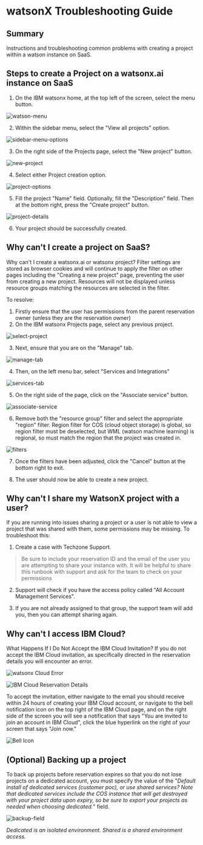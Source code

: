 # watsonX Troubleshooting Guide

## Summary
Instructions and troubleshooting common problems with creating a project within a watson instance on SaaS.

## Steps to create a Project on a watsonx.ai instance on SaaS

1. On the IBM watsonx home, at the top left of the screen, select the menu button.

![watson-menu](https://github.com/IBM/itz-support-public/blob/cbb2db54636f6ce44aaf2a87f37ea9d05c2c05d6/IBM-Technology-Zone/IBM-Technology-Zone-Runbooks/Images/watson-menu.png)

2. Within the sidebar menu, select the "View all projects" option.

![sidebar-menu-options](https://github.com/IBM/itz-support-public/blob/cbb2db54636f6ce44aaf2a87f37ea9d05c2c05d6/IBM-Technology-Zone/IBM-Technology-Zone-Runbooks/Images/watson-sidebar-menu-options.png)

3. On the right side of the Projects page, select the "New project" button.

![new-project](https://github.com/IBM/itz-support-public/blob/cbb2db54636f6ce44aaf2a87f37ea9d05c2c05d6/IBM-Technology-Zone/IBM-Technology-Zone-Runbooks/Images/watson-new-project.png)

4. Select either Project creation option. 

![project-options](https://github.com/IBM/itz-support-public/blob/cbb2db54636f6ce44aaf2a87f37ea9d05c2c05d6/IBM-Technology-Zone/IBM-Technology-Zone-Runbooks/Images/watson-project-options.png)

5. Fill the project "Name" field. Optionally, fill the "Description" field. Then at the bottom right, press the "Create project" button.

![project-details](https://github.com/IBM/itz-support-public/blob/cbb2db54636f6ce44aaf2a87f37ea9d05c2c05d6/IBM-Technology-Zone/IBM-Technology-Zone-Runbooks/Images/watson-project-details.png)

6. Your project should be successfully created.

## Why can't I create a project on SaaS?
Why can't I create a watsonx.ai or watsonx project? Filter settings are stored as browser cookies and will continue to apply the filter on other pages including the "Creating a new project" page, preventing the user from creating a new project. Resources will not be displayed unless resource groups matching the resources are selected in the filter.

To resolve:
1. Firstly ensure that the user has permissions from the parent reservation owner (unless they are the reservation owner)
2. On the IBM watsonx Projects page, select any previous project.

![select-project](https://github.com/IBM/itz-support-public/blob/cbb2db54636f6ce44aaf2a87f37ea9d05c2c05d6/IBM-Technology-Zone/IBM-Technology-Zone-Runbooks/Images/watson-select-project.png)

3. Next, ensure that you are on the "Manage" tab.

![manage-tab](https://github.com/IBM/itz-support-public/blob/cbb2db54636f6ce44aaf2a87f37ea9d05c2c05d6/IBM-Technology-Zone/IBM-Technology-Zone-Runbooks/Images/watson-manage-tab.png)

4. Then, on the left menu bar, select "Services and Integrations"

![services-tab](https://github.com/IBM/itz-support-public/blob/cbb2db54636f6ce44aaf2a87f37ea9d05c2c05d6/IBM-Technology-Zone/IBM-Technology-Zone-Runbooks/Images/watson-services-tab.png)

5. On the right side of the page, click on the "Associate service" button.

![associate-service](https://github.com/IBM/itz-support-public/blob/cbb2db54636f6ce44aaf2a87f37ea9d05c2c05d6/IBM-Technology-Zone/IBM-Technology-Zone-Runbooks/Images/watson-associate-service.png)

6. Remove both the "resource group" filter and select the appropriate "region" filter. Region filter for COS (cloud object storage) is global, so region filter must be deselected, but WML (watson machine learning) is regional, so must match the region that the project was created in.

![filters](https://github.com/IBM/itz-support-public/blob/cbb2db54636f6ce44aaf2a87f37ea9d05c2c05d6/IBM-Technology-Zone/IBM-Technology-Zone-Runbooks/Images/watson-filters.png)

7. Once the filters have been adjusted, click the "Cancel" button at the bottom right to exit.

8. The user should now be able to create a new project.

## Why can't I share my WatsonX project with a user?

If you are running into issues sharing a project or a user is not able to view a project that was shared with them, some permissions may be missing. To troubleshoot this:

1. Create a case with Techzone Support.

> Be sure to include your reservation ID and the email of the user you are attempting to share your instance with. It will be helpful to share this runbook with support and ask for the team to check on your permissions

2. Support will check if you have the access policy called "All Account Management Services".

3. If you are not already assigned to that group, the support team will add you, then you can attempt sharing again.

## Why can't I access IBM Cloud?

What Happens If I Do Not Accept the IBM Cloud Invitation? If you do not accept the IBM Cloud invitation, as specifically directed in the reservation details you will encounter an error.

![watsonx Cloud Error](https://github.com/IBM/itz-support-public/blob/1395e12dd3ca6461ec5d19f7feec469108bb6a0d/IBM-Technology-Zone/IBM-Technology-Zone-Runbooks/Images/watsonx-cloud-error.png)

![IBM Cloud Reservation Details](https://github.com/IBM/itz-support-public/blob/1395e12dd3ca6461ec5d19f7feec469108bb6a0d/IBM-Technology-Zone/IBM-Technology-Zone-Runbooks/Images/ibmcloud-reservation-details.png)

To accept the invitation, either navigate to the email you should receive within 24 hours of creating your IBM Cloud account, or navigate to the bell notification icon on the top right of the IBM Cloud page, and on the right side of the screen you will see a notification that says "You are invited to join an account in IBM Cloud", click the blue hyperlink on the right of your screen that says "Join now."

![Bell Icon](https://github.com/IBM/itz-support-public/blob/1395e12dd3ca6461ec5d19f7feec469108bb6a0d/IBM-Technology-Zone/IBM-Technology-Zone-Runbooks/Images/ibmcloud-notification.png)


## (Optional) Backing up a project
To back up projects before reservation expires so that you do not lose projects on a dedicated account, you must specify the value of the "_Default install of dedicated services (customer poc), or use shared services? Note that dedicated services include the COS instance that will get destroyed
with your project data upon expiry, so be sure to export your projects as needed when choosing dedicated._" field.

![backup-field](https://github.com/IBM/itz-support-public/blob/52c7807676a1394d1474c90bf6ad8bae0974b0b9/IBM-Technology-Zone/IBM-Technology-Zone-Runbooks/Images/watson-backup-field.png)

_Dedicated is an isolated environment. Shared is a shared environment access._

